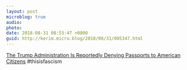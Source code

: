 ```yaml
---
layout: post
microblog: true
audio: 
photo: 
date: 2018-08-31 08:53:47 +0800
guid: http://kerim.micro.blog/2018/08/31/005347.html
---
```

[The Trump Administration Is Reportedly Denying Passports to American Citizens](https://www.esquire.com/news-politics/politics/a22872706/trump-american-citizens-denied-passports/) #thisisfascism
